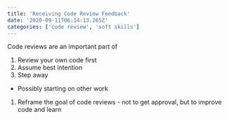 ```yaml
---
title: 'Receiving Code Review Feedback'
date: '2020-09-11T06:14:13.265Z'
categories: ['code review', 'soft skills']
---
```


Code reviews are an important part of 

1. Review your own code first
1. Assume best intention
1. Step away
  * Possibly starting on other work
1. Reframe the goal of code reviews - not to get approval, but to improve code and learn
